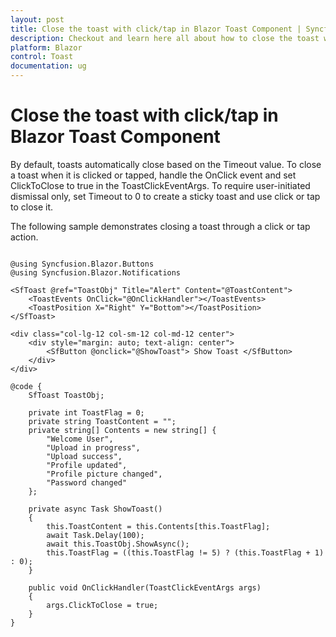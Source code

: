 ```yaml
---
layout: post
title: Close the toast with click/tap in Blazor Toast Component | Syncfusion
description: Checkout and learn here all about how to close the toast with click/tap in Syncfusion Blazor Toast component and more.
platform: Blazor
control: Toast
documentation: ug
---
```


# Close the toast with click/tap in Blazor Toast Component

By default, toasts automatically close based on the Timeout value. To close a toast when it is clicked or tapped, handle the OnClick event and set ClickToClose to true in the ToastClickEventArgs. To require user-initiated dismissal only, set Timeout to 0 to create a sticky toast and use click or tap to close it.

The following sample demonstrates closing a toast through a click or tap action.

```cshtml

@using Syncfusion.Blazor.Buttons
@using Syncfusion.Blazor.Notifications

<SfToast @ref="ToastObj" Title="Alert" Content="@ToastContent">
    <ToastEvents OnClick="@OnClickHandler"></ToastEvents>
    <ToastPosition X="Right" Y="Bottom"></ToastPosition>
</SfToast>

<div class="col-lg-12 col-sm-12 col-md-12 center">
    <div style="margin: auto; text-align: center">
        <SfButton @onclick="@ShowToast"> Show Toast </SfButton>
    </div>
</div>

@code {
    SfToast ToastObj;

    private int ToastFlag = 0;
    private string ToastContent = "";
    private string[] Contents = new string[] {
        "Welcome User",
        "Upload in progress",
        "Upload success",
        "Profile updated",
        "Profile picture changed",
        "Password changed"
    };

    private async Task ShowToast()
    {
        this.ToastContent = this.Contents[this.ToastFlag];
        await Task.Delay(100);
        await this.ToastObj.ShowAsync();
        this.ToastFlag = ((this.ToastFlag != 5) ? (this.ToastFlag + 1) : 0);
    }
    
    public void OnClickHandler(ToastClickEventArgs args)
    {
        args.ClickToClose = true;
    }
}

```